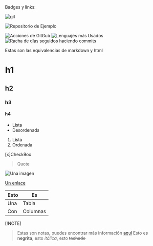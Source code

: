 Badges y links:

![git](https://img.shields.io/badge/-Git-F05032?style=flat-square&logo=git&logoColor=white)

![Repositorio de Ejemplo](https://github-readme-stats.vercel.app/api/pin/?username=ejemplowirtz&repo=ejemplowirtz&theme=shadow-red")

![Acciones de GitGub](https://github-readme-stats.vercel.app/api?username=ejemplowirtz&show_icons=true&bg_color=00000000&title_color=cf4054&icon_color=f0959c&text_color=83344a&border_color=d8c2b5)
![Lenguajes más Usados](https://github-readme-stats.vercel.app/api/top-langs/?username=ejemplowirtz&layout=donut&title_color=cf4054&icon_color=f0959c&text_color=83344a&border_color=d8c2b5)
![Racha de días seguidos haciendo commits](https://github-readme-streak-stats.herokuapp.com?user=ejemplowirtz&theme=shadow-red&date_format=j%20M%5B%20Y%5D&card_width=454)

Estas son las equivalencias de markdown y html
# h1
## h2
### h3
#### h4

- Lista
- Desordenada

1. Lista
2. Ordenada

[x]CheckBox

> Quote

![Una imagen](https://img.freepik.com/fotos-premium/imagen-fondo_910766-187.jpg)

[Un enlace](https://github.com/EjemploWirtz)

|Esto| Es     |
|----|--------|
|Una |Tabla   |
|Con |Columnas|

[!NOTE]
> Estas son notas, puedes encontrar más información [aquí](https://github.com/orgs/community/discussions/16925)
> Esto es **negrita**, esto _itálica_, esto ~~tachado~~
